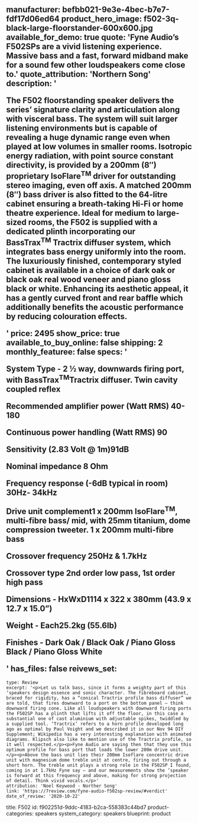 manufacturer: befbb021-9e3e-4bec-b7e7-fdf17d06ed64
product_hero_image: f502-3q-black-large-floorstander-600x600.jpg
available_for_demo: true
quote: 'Fyne Audio’s F502SPs are a vivid listening experience. Massive bass and a fast, forward midband make for a sound few other loudspeakers come close to.'
quote_attribution: 'Northern Song'
description: '<p>The F502 floorstanding speaker delivers the series’ signature clarity and articulation along with visceral bass. The system will suit larger listening environments but is capable of revealing a huge dynamic range even when played at low volumes in smaller rooms. Isotropic energy radiation, with point source constant directivity, is provided by a 200mm (8″) proprietary IsoFlare<sup>TM</sup>&nbsp;driver for outstanding stereo imaging, even off axis. A matched 200mm (8″) bass driver is also fitted to the 64-litre cabinet ensuring a breath-taking Hi-Fi or home theatre experience. Ideal for medium to large-sized rooms, the F502 is supplied with a dedicated plinth incorporating our BassTrax<sup>TM</sup>&nbsp;Tractrix diffuser system, which integrates bass energy uniformly into the room. The luxuriously finished, contemporary styled cabinet is available in a choice of dark oak or black oak real wood veneer and piano gloss black or white. Enhancing its aesthetic appeal, it has a gently curved front and rear baffle which additionally benefits the acoustic performance by reducing colouration effects.</p>'
price: 2495
show_price: true
available_to_buy_online: false
shipping: 2
monthly_featuree: false
specs: '<p>System Type - 2 ½ way, downwards firing port, with BassTrax<sup>TM</sup>Tractrix diffuser. Twin cavity coupled reflex</p><p>Recommended amplifier power (Watt RMS) 40- 180</p><p>Continuous power handling (Watt RMS) 90</p><p>Sensitivity (2.83 Volt @ 1m)91dB</p><p>Nominal impedance 8 Ohm</p><p>Frequency response (-6dB typical in room) 30Hz- 34kHz</p><p>Drive unit complement1 x 200mm IsoFlare<sup>TM</sup>, multi-fibre bass/ mid, with 25mm titanium, dome compression tweeter. 1 x 200mm multi-fibre bass</p><p>Crossover frequency 250Hz &amp; 1.7kHz</p><p>Crossover type 2nd order low pass, 1st order high pass</p><p>Dimensions - HxWxD1114 x 322 x 380mm (43.9 x 12.7 x 15.0”)</p><p>Weight - Each25.2kg (55.6lb)</p><p>Finishes - Dark Oak / Black Oak / Piano Gloss Black / Piano Gloss White</p>'
has_files: false
reivews_set:
  -
    type: Review
    excerpt: '<p>Let us talk bass, since it forms a weighty part of this ‘speakers design essence and sonic character. The fibreboard cabinet, braced for rigidity, has a “conical Tractrix profile bass diffuser” we are told, that fires downward to a port on the bottom panel – think downward firing cone. Like all loudspeakers with downward firing ports the F502SP has a plinth that lifts it off the floor, in this case a substantial one of cast aluminium with adjustable spikes, twiddled by a supplied tool. ‘Tractrix’ refers to a horn profile developed long ago as optimal by Paul Voight and we described it in our Nov 94 DIY Supplement; Wikipedia has a very interesting explanation with animated diagrams. Klipsch also like to mention use of the Tractrix profile, so it well respected.</p><p>Fyne Audio are saying then that they use this optimum profile for bass port that loads the lower 200m drive unit.</p><p>Above the bass unit lies their 200mm Isoflare concentric drive unit with magnesium dome treble unit at centre, firing out through a short horn. The treble unit plays a strong role in the F502SP I found, coming in at 1.7kHz Fyne say – and our measurements show the ‘speaker is forward at this frequency and above, making for strong projection of detail. Think vivid vocals.</p>'
    attribution: 'Noel Keywood - Norther Song'
    link: 'https://7review.com/fyne-audio-f502sp-review/#verdict'
    date_of_review: '2020-10-22'
title: F502
id: f902251d-9ddc-4183-b2ca-558383c44bd7
product-categories: speakers
system_category: speakers
blueprint: product
